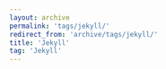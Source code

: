 ```yaml
---
layout: archive
permalink: 'tags/jekyll/'
redirect_from: 'archive/tags/jekyll/'
title: 'Jekyll'
tag: 'Jekyll'
---
```

